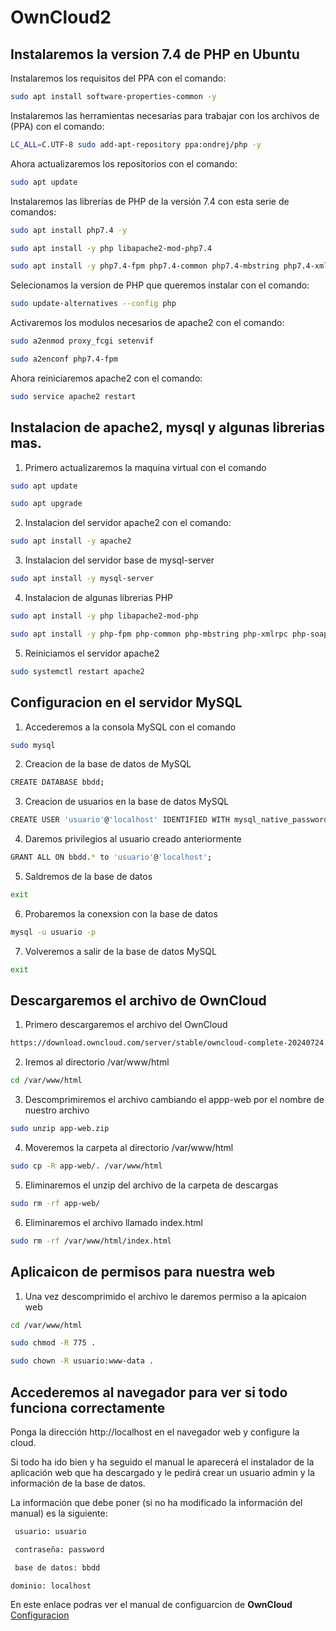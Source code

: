 # OwnCloud2

## Instalaremos la version 7.4 de PHP en Ubuntu

Instalaremos los requisitos del PPA con el comando:
```bash
sudo apt install software-properties-common -y
```

Instalaremos las herramientas necesarias para trabajar con los archivos de (PPA) con el comando:
```bash
LC_ALL=C.UTF-8 sudo add-apt-repository ppa:ondrej/php -y
```

Ahora actualizaremos los repositorios con el comando:
```bash
sudo apt update
```
Instalaremos las librerías de PHP de la versión 7.4 con esta serie de comandos:
```bash
sudo apt install php7.4 -y
```
```bash
sudo apt install -y php libapache2-mod-php7.4
```

```bash
sudo apt install -y php7.4-fpm php7.4-common php7.4-mbstring php7.4-xmlrpc php7.4-soap php7.4-gd php7.4-xml php7.4-intl php7.4-mysql php7.4-cli php7.4-ldap php7.4-zip php7.4-curl
```

Selecionamos la version de PHP que queremos instalar con el comando:
```bash
sudo update-alternatives --config php
```

Activaremos los modulos necesarios de apache2 con el comando:
```bash
sudo a2enmod proxy_fcgi setenvif
```
```bash
sudo a2enconf php7.4-fpm
```
Ahora reiniciaremos apache2 con el comando:
```bash
sudo service apache2 restart
```

## Instalacion de apache2, mysql y algunas librerias mas. 

1. Primero actualizaremos la maquina virtual con el comando
 ```bash
sudo apt update
```
```bash
sudo apt upgrade
```
2.  Instalacion del servidor apache2 con el comando:
   ```bash
sudo apt install -y apache2
```

3.  Instalacion del servidor base de mysql-server
   ```bash
sudo apt install -y mysql-server
```
4. Instalacion de algunas librerias PHP
```bash
sudo apt install -y php libapache2-mod-php
```
```bash
sudo apt install -y php-fpm php-common php-mbstring php-xmlrpc php-soap php-gd php-xml php-intl php-mysql php-cli php-ldap php-zip php-curl
```
5. Reiniciamos el servidor apache2
```bash
sudo systemctl restart apache2
```

## Configuracion en el servidor MySQL

1. Accederemos a la consola MySQL con el comando
```bash
sudo mysql
```

2. Creacion de la base de datos de MySQL
```bash
CREATE DATABASE bbdd;
```
3. Creacion de usuarios en la base de datos MySQL
```bash
CREATE USER 'usuario'@'localhost' IDENTIFIED WITH mysql_native_password BY 'password';
```
4. Daremos privilegios al usuario creado anteriormente
```bash
GRANT ALL ON bbdd.* to 'usuario'@'localhost';
```
5. Saldremos de la base de datos
```bash
exit
```
6. Probaremos la conexsion con la base de datos
```bash
mysql -u usuario -p
```
7. Volveremos a salir de la base de datos MySQL
```bash
exit
```

## Descargaremos el archivo de OwnCloud

1. Primero descargaremos el archivo del OwnCloud
```bash
https://download.owncloud.com/server/stable/owncloud-complete-20240724.zip
```

2. Iremos al directorio /var/www/html
```bash
cd /var/www/html
```

3. Descomprimiremos el archivo cambiando el appp-web por el nombre de nuestro archivo
```bash
sudo unzip app-web.zip
```

4. Moveremos la carpeta al directorio /var/www/html
```bash
sudo cp -R app-web/. /var/www/html
```

5. Eliminaremos el unzip del archivo de la carpeta de descargas
```bash
sudo rm -rf app-web/
```

6. Eliminaremos el archivo llamado index.html
```bash
sudo rm -rf /var/www/html/index.html
```

## Aplicaicon de permisos para nuestra web

1. Una vez descomprimido el archivo le daremos permiso a la apicaion web
```bash
cd /var/www/html
```
```bash
sudo chmod -R 775 .
```
```bash
sudo chown -R usuario:www-data .
```

## Accederemos al navegador para ver si todo funciona correctamente

Ponga la dirección http://localhost en el navegador web y configure la cloud.

Si todo ha ido bien y ha seguido el manual le aparecerá el instalador de la aplicación web que ha descargado y le pedirá crear un usuario admin y la información de la base de datos.

La información que debe poner (si no ha modificado la información del manual) es la siguiente:
   ```bash
    usuario: usuario
   ```
   ```bash
    contraseña: password
   ```
   ```bash
    base de datos: bbdd
```
```bash
dominio: localhost
```

En este enlace podras ver el manual de configuarcion de **OwnCloud** [Configuracion](https://github.com/Didacr45/OwnCloud2/blob/main/Configuracion%20de%20OwnCloud.md)
